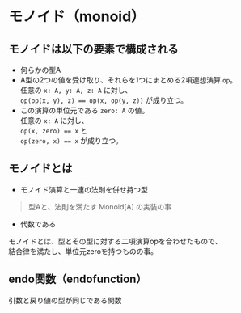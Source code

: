 # モノイド（monoid）

## モノイドは以下の要素で構成される
- 何らかの型A
- A型の2つの値を受け取り、それらを1つにまとめる2項連想演算 `op`。  
任意の ` x: A, y: A, z: A ` に対し、  
` op(op(x, y), z) == op(x, op(y, z)) ` が成り立つ。  
- この演算の単位元である ` zero: A ` の値。  
任意の ` x: A ` に対し、  
` op(x, zero) == x ` と  
` op(zero, x) == x ` が成り立つ。

## モノイドとは
- モノイド演算と一連の法則を併せ持つ型
> 型Aと、法則を満たす Monoid[A] の実装の事
- 代数である

モノイドとは、型とその型に対する二項演算opを合わせたもので、  
結合律を満たし、単位元zeroを持つものの事。

## endo関数（endofunction）
引数と戻り値の型が同じである関数